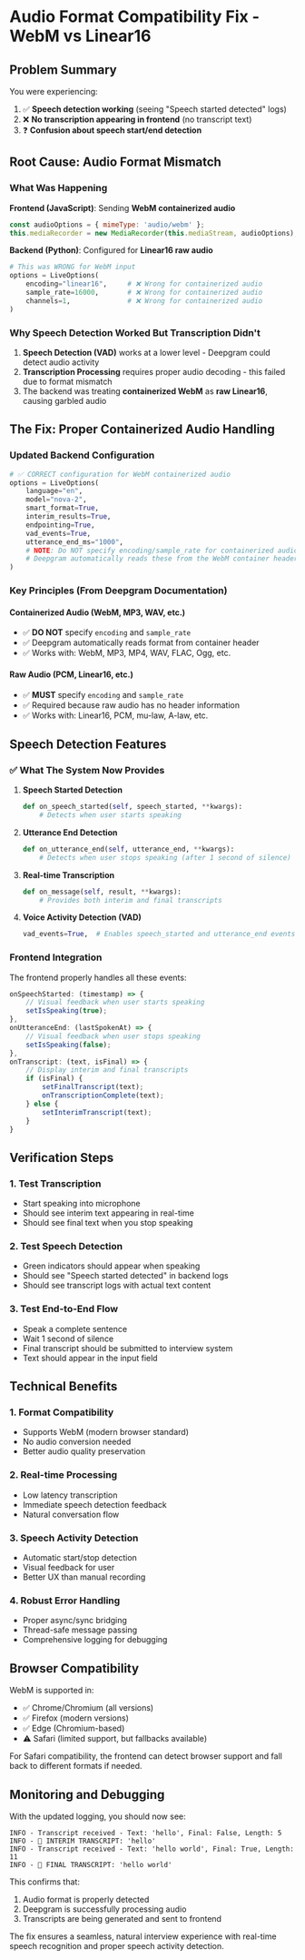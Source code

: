 # Audio Format Compatibility Fix - WebM vs Linear16

## Problem Summary

You were experiencing:
1. ✅ **Speech detection working** (seeing "Speech started detected" logs)
2. ❌ **No transcription appearing in frontend** (no transcript text)
3. ❓ **Confusion about speech start/end detection**

## Root Cause: Audio Format Mismatch

### What Was Happening

**Frontend (JavaScript)**: Sending **WebM containerized audio**
```javascript
const audioOptions = { mimeType: 'audio/webm' };
this.mediaRecorder = new MediaRecorder(this.mediaStream, audioOptions);
```

**Backend (Python)**: Configured for **Linear16 raw audio**
```python
# This was WRONG for WebM input
options = LiveOptions(
    encoding="linear16",     # ❌ Wrong for containerized audio
    sample_rate=16000,       # ❌ Wrong for containerized audio  
    channels=1,              # ❌ Wrong for containerized audio
)
```

### Why Speech Detection Worked But Transcription Didn't

1. **Speech Detection (VAD)** works at a lower level - Deepgram could detect audio activity
2. **Transcription Processing** requires proper audio decoding - this failed due to format mismatch
3. The backend was treating **containerized WebM** as **raw Linear16**, causing garbled audio

## The Fix: Proper Containerized Audio Handling

### Updated Backend Configuration

```python
# ✅ CORRECT configuration for WebM containerized audio
options = LiveOptions(
    language="en",
    model="nova-2",
    smart_format=True,
    interim_results=True,
    endpointing=True,
    vad_events=True,
    utterance_end_ms="1000",
    # NOTE: Do NOT specify encoding/sample_rate for containerized audio
    # Deepgram automatically reads these from the WebM container header
)
```

### Key Principles (From Deepgram Documentation)

#### Containerized Audio (WebM, MP3, WAV, etc.)
- ✅ **DO NOT** specify `encoding` and `sample_rate`
- ✅ Deepgram automatically reads format from container header
- ✅ Works with: WebM, MP3, MP4, WAV, FLAC, Ogg, etc.

#### Raw Audio (PCM, Linear16, etc.)  
- ✅ **MUST** specify `encoding` and `sample_rate`
- ✅ Required because raw audio has no header information
- ✅ Works with: Linear16, PCM, mu-law, A-law, etc.

## Speech Detection Features

### ✅ What The System Now Provides

1. **Speech Started Detection**
   ```python
   def on_speech_started(self, speech_started, **kwargs):
       # Detects when user starts speaking
   ```

2. **Utterance End Detection**  
   ```python
   def on_utterance_end(self, utterance_end, **kwargs):
       # Detects when user stops speaking (after 1 second of silence)
   ```

3. **Real-time Transcription**
   ```python
   def on_message(self, result, **kwargs):
       # Provides both interim and final transcripts
   ```

4. **Voice Activity Detection (VAD)**
   ```python
   vad_events=True,  # Enables speech_started and utterance_end events
   ```

### Frontend Integration

The frontend properly handles all these events:

```javascript
onSpeechStarted: (timestamp) => {
    // Visual feedback when user starts speaking
    setIsSpeaking(true);
},
onUtteranceEnd: (lastSpokenAt) => {
    // Visual feedback when user stops speaking  
    setIsSpeaking(false);
},
onTranscript: (text, isFinal) => {
    // Display interim and final transcripts
    if (isFinal) {
        setFinalTranscript(text);
        onTranscriptionComplete(text);
    } else {
        setInterimTranscript(text);
    }
}
```

## Verification Steps

### 1. Test Transcription
- Start speaking into microphone
- Should see interim text appearing in real-time
- Should see final text when you stop speaking

### 2. Test Speech Detection
- Green indicators should appear when speaking
- Should see "Speech started detected" in backend logs
- Should see transcript logs with actual text content

### 3. Test End-to-End Flow
- Speak a complete sentence
- Wait 1 second of silence  
- Final transcript should be submitted to interview system
- Text should appear in the input field

## Technical Benefits

### 1. **Format Compatibility**
- Supports WebM (modern browser standard)
- No audio conversion needed
- Better audio quality preservation

### 2. **Real-time Processing**
- Low latency transcription
- Immediate speech detection feedback
- Natural conversation flow

### 3. **Speech Activity Detection**  
- Automatic start/stop detection
- Visual feedback for user
- Better UX than manual recording

### 4. **Robust Error Handling**
- Proper async/sync bridging 
- Thread-safe message passing
- Comprehensive logging for debugging

## Browser Compatibility

WebM is supported in:
- ✅ Chrome/Chromium (all versions)
- ✅ Firefox (modern versions)  
- ✅ Edge (Chromium-based)
- ⚠️ Safari (limited support, but fallbacks available)

For Safari compatibility, the frontend can detect browser support and fall back to different formats if needed.

## Monitoring and Debugging

With the updated logging, you should now see:
```
INFO - Transcript received - Text: 'hello', Final: False, Length: 5
INFO - 📝 INTERIM TRANSCRIPT: 'hello'
INFO - Transcript received - Text: 'hello world', Final: True, Length: 11  
INFO - 🎯 FINAL TRANSCRIPT: 'hello world'
```

This confirms that:
1. Audio format is properly detected
2. Deepgram is successfully processing audio
3. Transcripts are being generated and sent to frontend

The fix ensures a seamless, natural interview experience with real-time speech recognition and proper speech activity detection. 